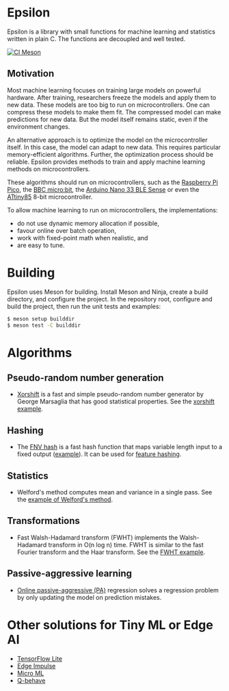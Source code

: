 # Epsilon
Epsilon is a library with small functions for machine learning and statistics
written in plain C. The functions are decoupled and well tested.

[![CI Meson](https://github.com/breuderink/epsilon/actions/workflows/ci_meson.yml/badge.svg)](https://github.com/breuderink/epsilon/actions/workflows/ci_meson.yml)

## Motivation
Most machine learning focuses on training large models on powerful hardware.
After training, researchers freeze the models and apply them to new data.
These models are too big to run on microcontrollers. One can compress these
models to make them fit. The compressed model can make predictions for new
data. But the model itself remains static, even if the environment changes.

An alternative approach is to optimize the model on the microcontroller
itself. In this case, the model can adapt to new data. This requires
particular memory-efficient algorithms. Further, the optimization process
should be reliable. Epsilon provides methods to train and apply machine
learning methods on microcontrollers.

These algorithms should run on microcontrollers, such as the
[Raspberry Pi Pico](https://www.raspberrypi.org/products/raspberry-pi-pico/),
the [BBC micro:bit](https://www.microbit.org), the 
[Arduino Nano 33 BLE Sense](https://store.arduino.cc/arduino-nano-33-ble-sense) 
or even the [ATtiny85](https://www.microchip.com/wwwproducts/en/attiny85)
8-bit microcontroller.

To allow machine learning to run on microcontrollers, the implementations:

- do not use dynamic memory allocation if possible,
- favour online over batch operation,
- work with fixed-point math when realistic, and
- are easy to tune.

# Building
Epsilon uses Meson for building. Install Meson and Ninja, create a build
directory, and configure the project. In the repository root, configure and
build the project, then run the unit tests and examples:

```bash
$ meson setup builddir
$ meson test -C builddir
```

# Algorithms
## Pseudo-random number generation
- [Xorshift](docs/marsaglia2003xrn.pdf) is a fast and simple
pseudo-random number generator by George Marsaglia that has good statistical
properties. See the [xorshift example](examples/example_rng.c).

## Hashing
- The [FNV hash](https://tools.ietf.org/html/draft-eastlake-fnv-17) is a fast
hash function that maps variable length input to a fixed output
([example](examples/example_hash.c)). It can be used for [feature
hashing](https://en.wikipedia.org/wiki/Feature_hashing).

## Statistics
- Welford's method computes mean and variance in a single pass. See the
[example of Welford's method](examples/example_stats.c).

## Transformations
- Fast Walsh-Hadamard transform (FWHT) implements the Walsh-Hadamard
transform in O(n log n) time. FWHT is similar to the fast Fourier transform
and the Haar transform. See the [FWHT example](examples/example_transform.c).

## Passive-aggressive learning
- [Online passive-aggressive (PA)](docs/crammer2006opa.pdf) regression solves a
regression problem by only updating the model on prediction mistakes. 

# Other solutions for Tiny ML or Edge AI
- [TensorFlow Lite](https://www.tensorflow.org/lite/)
- [Edge Impulse](https://www.edgeimpulse.com)
- [Micro ML](https://github.com/eloquentarduino/EloquentMicroML)
- [Q-behave](https://github.com/smigielski/q-behave)
